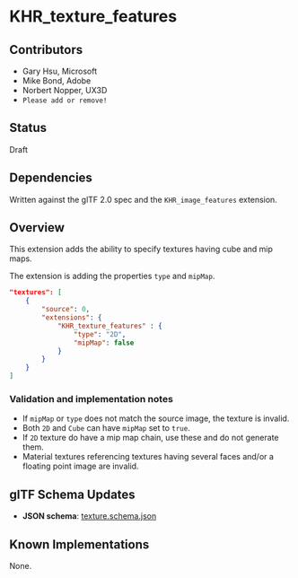 # KHR_texture_features 

## Contributors

* Gary Hsu, Microsoft
* Mike Bond, Adobe
* Norbert Nopper, UX3D
* `Please add or remove!`

## Status

Draft

## Dependencies

Written against the glTF 2.0 spec and the `KHR_image_features` extension.

## Overview

This extension adds the ability to specify textures having cube and mip maps.

The extension is adding the properties `type` and `mipMap`.

```json
"textures": [
    {
        "source": 0,
        "extensions": {
            "KHR_texture_features" : {
                "type": "2D",
                "mipMap": false
            }
        }
    }
]
```

### Validation and implementation notes

- If `mipMap` or `type` does not match the source image, the texture is invalid.
- Both `2D` and `Cube` can have `mipMap` set to `true`.
- If `2D` texture do have a mip map chain, use these and do not generate them.
- Material textures referencing textures having several faces and/or a floating point image are invalid.

## glTF Schema Updates

* **JSON schema**: [texture.schema.json](../../../../specification/2.0/schema/texture.schema.json)

## Known Implementations

None.